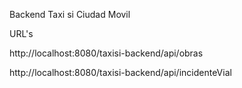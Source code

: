 Backend Taxi si Ciudad Movil

URL's

http://localhost:8080/taxisi-backend/api/obras

http://localhost:8080/taxisi-backend/api/incidenteVial


